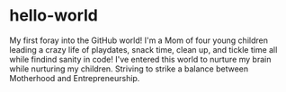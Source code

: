 # hello-world
My first foray into the GitHub world! 
I'm a Mom of four young children leading a crazy life of playdates, snack time, clean up, and tickle time all while findind sanity in code! I've entered this world to nurture my brain while nurturing my children. Striving to strike a balance between Motherhood and Entrepreneurship. 
